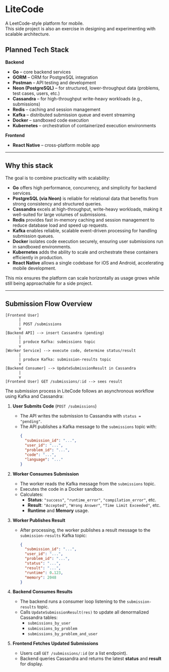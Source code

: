 # LiteCode

A LeetCode-style platform for mobile.  
This side project is also an exercise in designing and experimenting with scalable architecture.

## Planned Tech Stack

**Backend**

- **Go** – core backend services
- **GORM** – ORM for PostgreSQL integration
- **Postman** – API testing and development
- **Neon (PostgreSQL)** – for structured, lower-throughput data (problems, test cases, users, etc.)
- **Cassandra** – for high-throughput write-heavy workloads (e.g., submissions)
- **Redis** – caching and session management
- **Kafka** – distributed submission queue and event streaming
- **Docker** – sandboxed code execution
- **Kubernetes** – orchestration of containerized execution environments

**Frontend**

- **React Native** – cross-platform mobile app

---

## Why this stack

The goal is to combine practicality with scalability:

- **Go** offers high performance, concurrency, and simplicity for backend services.
- **PostgreSQL (via Neon)** is reliable for relational data that benefits from strong consistency and structured queries.
- **Cassandra** excels at high-throughput, write-heavy workloads, making it well-suited for large volumes of submissions.
- **Redis** provides fast in-memory caching and session management to reduce database load and speed up requests.
- **Kafka** enables reliable, scalable event-driven processing for handling submission queues.
- **Docker** isolates code execution securely, ensuring user submissions run in sandboxed environments.
- **Kubernetes** adds the ability to scale and orchestrate these containers efficiently in production.
- **React Native** allows a single codebase for iOS and Android, accelerating mobile development.

This mix ensures the platform can scale horizontally as usage grows while still being approachable for a side project.

---

## Submission Flow Overview

```
[Frontend User]
      |
      | POST /submissions
      v
[Backend API] --> insert Cassandra (pending)
      |
      | produce Kafka: submissions topic
      v
[Worker Service] --> execute code, determine status/result
      |
      | produce Kafka: submission-results topic
      v
[Backend Consumer] --> UpdateSubmissionResult in Cassandra
      |
      v
[Frontend User] GET /submissions/:id --> sees result
```

The submission process in LiteCode follows an asynchronous workflow using Kafka and Cassandra:

1. **User Submits Code** (`POST /submissions`)

   - The API writes the submission to Cassandra with `status = "pending"`.
   - The API publishes a Kafka message to the `submissions` topic with:
     ```json
     {
       "submission_id": "...",
       "user_id": "...",
       "problem_id": "...",
       "code": "...",
       "language": "..."
     }
     ```

2. **Worker Consumes Submission**

   - The worker reads the Kafka message from the `submissions` topic.
   - Executes the code in a Docker sandbox.
   - Calculates:
     - **Status**: `"success"`, `"runtime_error"`, `"compilation_error"`, etc.
     - **Result**: `"Accepted"`, `"Wrong Answer"`, `"Time Limit Exceeded"`, etc.
     - **Runtime** and **Memory** usage.

3. **Worker Publishes Result**

   - After processing, the worker publishes a result message to the `submission-results` Kafka topic:
     ```json
     {
       "submission_id": "...",
       "user_id": "...",
       "problem_id": "...",
       "status": "...",
       "result": "...",
       "runtime": 0.123,
       "memory": 2048
     }
     ```

4. **Backend Consumes Results**

   - The backend runs a consumer loop listening to the `submission-results` topic.
   - Calls `UpdateSubmissionResult(res)` to update all denormalized Cassandra tables:
     - `submissions_by_user`
     - `submissions_by_problem`
     - `submissions_by_problem_and_user`

5. **Frontend Fetches Updated Submissions**
   - Users call `GET /submissions/:id` (or a list endpoint).
   - Backend queries Cassandra and returns the latest **status** and **result** for display.
